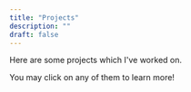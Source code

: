 ```yaml
---
title: "Projects"
description: ""
draft: false
---
```


Here are some projects which I've worked on.

You may click on any of them to learn more!
